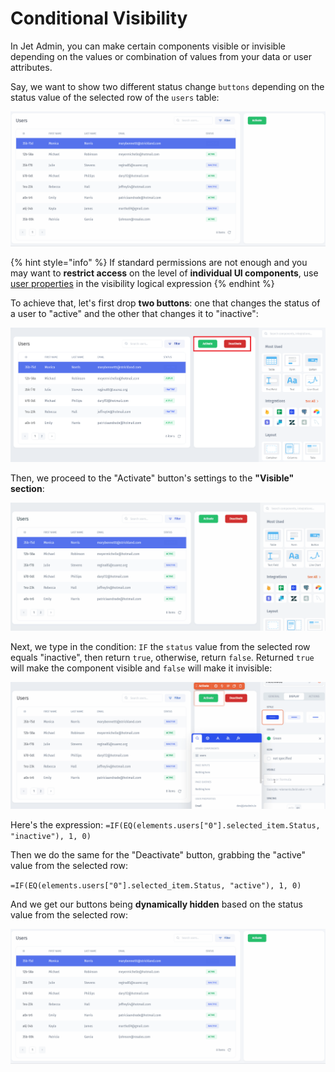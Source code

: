 # Conditional Visibility

In Jet Admin, you can make certain components visible or invisible depending on the values or combination of values from your data or user attributes.&#x20;

Say, we want to show two different status change `buttons` depending on the status value of the selected row of the `users` table:

![](../../.gitbook/assets/visibility1.gif)

{% hint style="info" %}
If standard permissions are not enough and you may want to **restrict access** on the level of **individual UI components**, use [user properties](../../user-guide/security-and-privacy/user-and-team-properties.md) in the visibility logical expression
{% endhint %}

To achieve that, let's first drop **two buttons**: one that changes the status of a user to "active" and the other that changes it to "inactive":

![](../../.gitbook/assets/zthxbcxgn.png)

Then, we proceed to the "Activate" button's settings to the **"Visible" section**:

![](../../.gitbook/assets/visibility2.gif)

Next, we type in the condition: `IF` the `status` value from the selected row equals "inactive", then return `true`, otherwise, return `false`. Returned `true` will make the component visible and `false` will make it invisible:

![](../../.gitbook/assets/visibility3.gif)

Here's the expression: `=IF(EQ(elements.users["0"].selected_item.Status, "inactive"), 1, 0)`

Then we do the same for the "Deactivate" button, grabbing the "active" value from the selected row:

`=IF(EQ(elements.users["0"].selected_item.Status, "active"), 1, 0)`

And we get our buttons being **dynamically hidden** based on the status value from the selected row:

![](../../.gitbook/assets/visibility1.gif)
